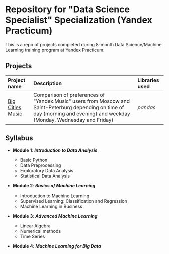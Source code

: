 # Repository for "Data Science Specialist" Specialization (Yandex Practicum)

This is a repo of projects completed during 8-month Data Science/Machine Learning training program at Yandex Practicum. 

## Projects

| Project name | Description | Libraries used | 
| :---------------------- | :---------------------- | :---------------------- |
| [Big Cities Music](big_cities_music) | Comparison of preferences of "Yandex.Music" users from Moscow and Saint-Peterburg depending on time of day (morning and evening) and weekday (Monday, Wednesday and Friday)| *pandas* |

## Syllabus

- **Module 1**: ***Introduction to Data Analysis***

  - Basic Python
  - Data Preprocessing
  - Exploratory Data Analysis
  - Statistical Data Analysis

- **Module 2**: ***Basics of Machine Learning***

  - Introduction to Machine Learning
  - Supervised Learning: Classification and Regression
  - Machine Learning in Business

- **Module 3**: ***Advanced Machine Learning***

  - Linear Algebra
  - Numerical methods
  - Time Series

- **Module 4**: ***Machine Learning for Big Data***

